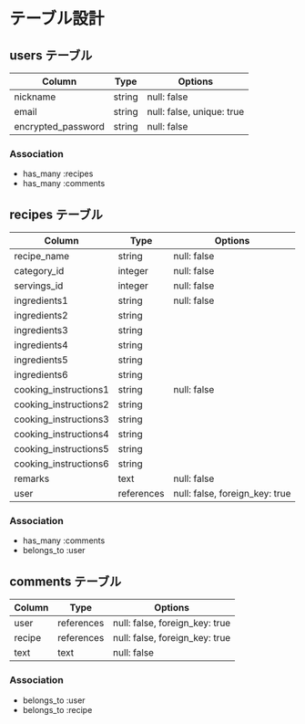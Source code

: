# テーブル設計

## users テーブル

| Column                | Type   | Options                   |
| --------------------- | ------ | ------------------------- |
| nickname              | string | null: false               |
| email                 | string | null: false, unique: true |
| encrypted_password    | string | null: false               |

### Association

- has_many :recipes
- has_many :comments

## recipes テーブル

| Column                | Type        | Options                        |
| --------------------- | ----------- | ------------------------------ |
| recipe_name           | string      | null: false                    |
| category_id           | integer     | null: false                    |
| servings_id           | integer     | null: false                    |
| ingredients1          | string      | null: false                    |
| ingredients2          | string      |                                |
| ingredients3          | string      |                                |
| ingredients4          | string      |                                |
| ingredients5          | string      |                                |
| ingredients6          | string      |                                |
| cooking_instructions1 | string      | null: false                    |
| cooking_instructions2 | string      |                                |
| cooking_instructions3 | string      |                                |
| cooking_instructions4 | string      |                                |
| cooking_instructions5 | string      |                                |
| cooking_instructions6 | string      |                                |
| remarks               | text        | null: false                    |
| user                  | references  | null: false, foreign_key: true |

### Association

- has_many :comments
- belongs_to :user

## comments テーブル

| Column   | Type       | Options                        |
| -------- | ---------- | ------------------------------ |
| user     | references | null: false, foreign_key: true |
| recipe   | references | null: false, foreign_key: true |
| text     | text       | null: false                    |

### Association

- belongs_to :user
- belongs_to :recipe

